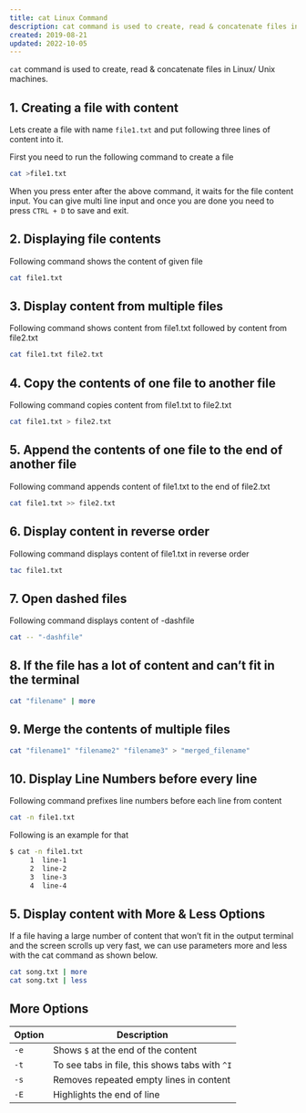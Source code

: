 ```yaml
---
title: cat Linux Command
description: cat command is used to create, read & concatenate files in Linux/ Unix machines
created: 2019-08-21
updated: 2022-10-05
---
```


`cat` command is used to create, read & concatenate files in Linux/ Unix machines. 

## 1. Creating a file with content
Lets create a file with name `file1.txt` and put following three lines of content into it. 

First you need to run the following command to create a file

```sh
cat >file1.txt
```
When you press enter after the above command, it waits for the file content input. You can give multi line input and once you are done you need to press `CTRL + D` to save and exit. 


## 2. Displaying file contents 
Following command shows the content of given file
```sh
cat file1.txt
```
## 3. Display content from multiple files
Following command shows content from file1.txt followed by content from file2.txt

```sh
cat file1.txt file2.txt
```

## 4. Copy the contents of one file to another file
Following command copies content from file1.txt to file2.txt

```sh
cat file1.txt > file2.txt
```

## 5. Append the contents of one file to the end of another file
Following command appends content of file1.txt to the end of file2.txt

```sh
cat file1.txt >> file2.txt
```

## 6. Display content in reverse order
Following command displays content of file1.txt in reverse order

```sh
tac file1.txt
```

## 7. Open dashed files
Following command displays content of -dashfile

```sh
cat -- "-dashfile"
```

## 8. If the file has a lot of content and can’t fit in the terminal
```sh
cat "filename" | more
```

## 9. Merge the contents of multiple files
```sh
cat "filename1" "filename2" "filename3" > "merged_filename"
```

## 10. Display Line Numbers before every line 

Following command prefixes line numbers before each line from content

```sh
cat -n file1.txt
```
Following is an example for that 

```sh
$ cat -n file1.txt
     1	line-1
     2	line-2
     3	line-3
     4	line-4
```

## 5. Display content with More & Less Options
If a file having a large number of content that won’t fit in the output terminal and the screen scrolls up very fast, we can use parameters more and less with the cat command as shown below.

```sh
cat song.txt | more
cat song.txt | less
```

## More Options

|Option| Description|
|---|---|
|`-e`|Shows `$` at the end of the content|
|`-t`|To see tabs in file, this shows tabs with `^I`|
|`-s`|Removes repeated empty lines in content|
|`-E`|Highlights the end of line|

